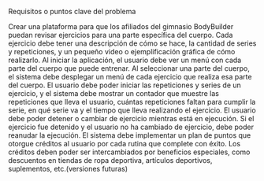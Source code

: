 Requisitos o puntos clave del problema

Crear una plataforma para que los afiliados del gimnasio BodyBuilder puedan revisar ejercicios para una parte específica del cuerpo.
Cada ejercicio debe tener una descripción de cómo se hace, la cantidad de series y repeticiones, y un pequeño video o ejemplificación gráfica de cómo realizarlo.
Al iniciar la aplicación, el usuario debe ver un menú con cada parte del cuerpo que puede entrenar.
Al seleccionar una parte del cuerpo, el sistema debe desplegar un menú de cada ejercicio que realiza esa parte del cuerpo.
El usuario debe poder iniciar las repeticiones y series de un ejercicio, y el sistema debe mostrar un contador que muestre las repeticiones que lleva el usuario, cuántas repeticiones faltan para cumplir la serie, en qué serie va y el tiempo que lleva realizando el ejercicio.
El usuario debe poder detener o cambiar de ejercicio mientras está en ejecución.
Si el ejercicio fue detenido y el usuario no ha cambiado de ejercicio, debe poder reanudar la ejecución.
El sistema debe implementar un plan de puntos que otorgue créditos al usuario por cada rutina que complete con éxito.
Los créditos deben poder ser intercambiados por beneficios especiales, como descuentos en tiendas de ropa deportiva, artículos deportivos, suplementos, etc.(versiones futuras)